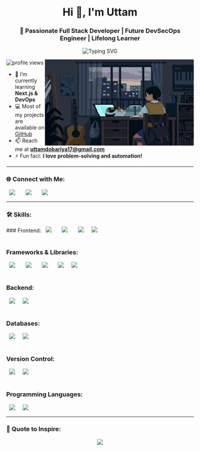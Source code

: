 <!-- Banner / Cover Image -->
<!-- <img src="https://github.com/uttam172/uttam172/blob/main/uttam-space.png" width="100%" /> -->

<h1 align="center">Hi 👋, I'm Uttam</h1>
<h3 align="center">🚀 Passionate Full Stack Developer | Future DevSecOps Engineer | Lifelong Learner</h3>

<!-- Typing Animation -->
<p align="center">
  <img src="https://readme-typing-svg.herokuapp.com?font=Fira+Code&size=22&pause=1000&color=36BCF7&center=true&vCenter=true&width=600&lines=Full+Stack+Developer;DevOps+Learner;Cloud+and+Security+Enthusiast;Loves+Building+Cool+Projects" alt="Typing SVG" />
</p>

<!-- Coding GIF -->
<img align="right" alt="Coding" width="400" src="https://github.com/uttam172/uttam172/blob/main/download.gif" />

<p align="left">
  <img src="https://komarev.com/ghpvc/?username=uttam172&label=Profile%20views&color=0e75b6&style=flat" alt="profile views" />
</p>

- 🌱 I’m currently learning **Next.js & DevOps**
- 💻 Most of my projects are available on [GitHub](https://github.com/uttam172)
- 📫 Reach me at **uttamdobariya17@gmail.com**
- ⚡ Fun fact: **I love problem-solving and automation!**

---

### 🌐 Connect with Me:
<p align="left">
<a href="https://twitter.com/uttam17_" target="_blank"><img src="https://skillicons.dev/icons?i=twitter" height="40"  style="margin: 0 8px;" /></a> &nbsp;
<a href="https://linkedin.com/in/uttamdobariya" target="_blank"><img src="https://skillicons.dev/icons?i=linkedin" height="40"  style="margin: 0 8px;" /></a> &nbsp;
<a href="https://instagram.com/ut.t.am" target="_blank"><img src="https://skillicons.dev/icons?i=instagram" height="40"  style="margin: 0 8px;" /></a> &nbsp;
</p>

---

### 🛠️ Skills:
<p>###  Frontend:
  <img src="https://skillicons.dev/icons?i=html" style="margin: 0 8px;" /> &nbsp;
  <img src="https://skillicons.dev/icons?i=css" style="margin: 0 8px;" /> &nbsp;
  <img src="https://skillicons.dev/icons?i=js" style="margin: 0 8px;" /> &nbsp;
  <img src="https://skillicons.dev/icons?i=ts" /><br/><br/>
  
  <!-- Frameworks & Libraries -->
  ###  Frameworks & Libraries:
  <img src="https://skillicons.dev/icons?i=react" style="margin: 0 8px;" /> &nbsp;
  <img src="https://skillicons.dev/icons?i=nextjs" style="margin: 0 8px;" /> &nbsp;
  <img src="https://skillicons.dev/icons?i=angular" style="margin: 0 8px;" /> &nbsp;
  <img src="https://skillicons.dev/icons?i=tailwind" style="margin: 0 8px;" /> &nbsp;
  <img src="https://skillicons.dev/icons?i=bootstrap" /><br/><br/>
  
  <!-- Backend -->
  ###  Backend:
  <img src="https://skillicons.dev/icons?i=nodejs" style="margin: 0 8px;" /> &nbsp;
  <img src="https://skillicons.dev/icons?i=express" /><br/><br/>

  <!-- Databases -->
  ###  Databases:
  <img src="https://skillicons.dev/icons?i=mysql" style="margin: 0 8px;" /> &nbsp;
  <img src="https://skillicons.dev/icons?i=mongodb" /><br/><br/>

  <!-- Version Control -->
  ###  Version Control:
  <img src="https://skillicons.dev/icons?i=git" style="margin: 0 8px;" /> &nbsp;
  <img src="https://skillicons.dev/icons?i=github" /><br/><br/>

  <!-- Programming Languages -->
  ###  Programming Languages:
  <img src="https://skillicons.dev/icons?i=cpp" style="margin: 0 8px;" /> &nbsp;
  <img src="https://skillicons.dev/icons?i=python" />
</p>

---

### 🎯 Quote to Inspire:
<p align="center">
  <img src="https://quotes-github-readme.vercel.app/api?type=horizontal&theme=github_dark" />
</p>
